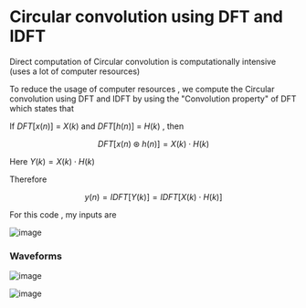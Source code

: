 # Circular convolution using DFT and IDFT
Direct computation of Circular convolution is computationally intensive (uses a lot of computer resources)

To reduce the usage of computer resources , we compute the Circular convolution using DFT and IDFT by using the "Convolution property" of DFT which states that 

If $DFT[ x(n) ]$ = $X(k)$ and $DFT[ h(n) ]$ = $H(k)$ , then 

$$DFT[x(n) \circledast h(n)] = X(k) \cdot H(k)$$

Here $Y(k) = X(k) \cdot H(k)$

Therefore

$$y(n) = IDFT[Y(k)] = IDFT[X(k) \cdot H(k)]$$

For this code , my inputs are 

![image](https://github.com/user-attachments/assets/0359fcbd-f86c-4bd5-bba2-2364e864ec01)


### Waveforms 

![image](https://github.com/user-attachments/assets/f25849fa-8991-488f-97df-d96797ff7fa7)

![image](https://github.com/user-attachments/assets/eea2a6a4-48c5-4987-8596-d5acaba46305)

